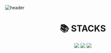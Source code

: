 ![header](https://capsule-render.vercel.app/api?type=waving&height=350&section=header&text=Welcome-nl-&desc=Seo%20SeungA's%20Github&descSize=25&fontSize=90&descAlign=70&fontAlignY=45&animation=blink&color=c7d3ef)
<div align=center><h1>📚 STACKS</h1></div>
<div align=center>
<img src="https://img.shields.io/badge/java-007396?style=for-the-badge&logo=java&logoColor=white">
<img src="https://img.shields.io/badge/mysql-4479A1?style=for-the-badge&logo=mysql&logoColor=white">
<img src="https://img.shields.io/badge/springboot-6DB33F?style=for-the-badge&logo=springboot&logoColor=white">
</div>
